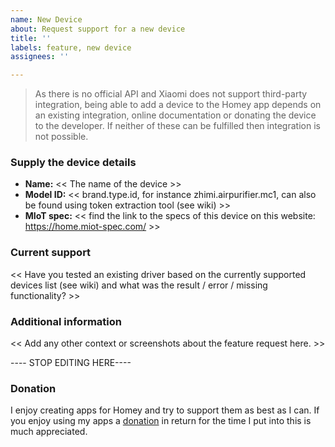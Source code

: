 ```yaml
---
name: New Device
about: Request support for a new device
title: ''
labels: feature, new device
assignees: ''

---
```


> As there is no official API and Xiaomi does not support third-party integration, being able to add a device to the Homey app depends on an existing integration, online documentation or donating the device to the developer. If neither of these can be fulfilled then integration is not possible.

### Supply the device details
* **Name:** << The name of the device >>
* **Model ID:** << brand.type.id, for instance zhimi.airpurifier.mc1, can also be found using token extraction tool (see wiki) >>
* **MIoT spec:** << find the link to the specs of this device on this website: https://home.miot-spec.com/ >>

### Current support
<< Have you tested an existing driver based on the currently supported devices list (see wiki) and what was the result / error / missing functionality? >>

### Additional information
<< Add any other context or screenshots about the feature request here. >>

---- STOP EDITING HERE----
### Donation
I enjoy creating apps for Homey and try to support them as best as I can. If you enjoy using my apps a [donation](https://www.paypal.me/jghaanstra) in return for the time I put into this is much appreciated.
